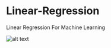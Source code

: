 # Linear-Regression
Linear Regression For Machine Learning


![alt text](https://2.bp.blogspot.com/-IWLM75dR-1Q/V8nLQQj_x8I/AAAAAAAAUvk/5uXsd0E1s_IqtakRe68OgNXp2UFgPAGnwCLcB/s640/linear_regression%2Bcartoon.png)
